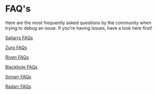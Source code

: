 # FAQ's

Here are the most frequently asked questions by the community when trying to debug an issue.
If you're having issues, have a look here first!

[Sailarrs FAQs](/FAQs/sailarr)

[Zurg FAQs](/FAQs/zurg)

[Riven FAQs](/FAQs/riven)

[Blackhole FAQs](/FAQs/scripts)

[Sonarr FAQs](/FAQs/sonarr)

[Radarr FAQs](/FAQs/radarr)
